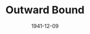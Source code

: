 ---
title: Outward Bound
date: 1941-12-09
closing_date: 1941-12-12
layout: productions
playbill:
Theatre: Theatre Jacksonville
Venue: Little Theatre
cast:
- Ann: Kareen Taylor
- Henry: John Fankhauser
- Mr. Lingley: Paul Kruse
- Mr. Prior: Bob Sabin
- Mrs. Cliveden-Banks: Marie Kilbride
- Mrs. Midget: Charlotte Ecker
- Rev. Frank Thompson: John F. Crocker
- Rev. William Duke: Neal Tyler, Jr.
- Scrubby: Roy Meishner
crew:
- Assistant Stage Manager:
  - Bob Carter
  - Charles Blum, Jr.
- Director: Leighton M. Ballew
- Lighting: Alfred Seitner
- Make-up:
  - Elmo Lehman
  - Forrest Bowen
  - Gretchen Frizzell
  - Mrs. Fred Cobb
- Props:
  - Elsie Behner
  - Margaret Devlin
  - Patricia Hulett
- Publicity: John Pilkington, Jr
- Stage Crew:
  - Ann Johnson
  - Bishop McCauley
  - Charles E. Barnett
  - Eleonor Edwards
  - Elmo Lehman
  - Gretchen Frizzell
  - Mary Garcia
  - Patricia Eatman
  - Patricia Hulett
  - Phil Devlin, Jr.
  - Stokes Perry
- Stage Manager: Alfred Seitner
orchestra:
---